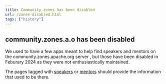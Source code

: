 ```yaml
---
title: Community.zones has been disabled
url: /zones-disabled.html
tags: ["history"]
---
```


<!--
DO NOT DELETE THIS PAGE
It is used as a target for redirects for the
apps that used to be on https://community.zones.apache.org/
-->

## community.zones.a.o has been disabled

We used to have a few apps meant to help find speakers and mentors
on the community.zones.apache.org server , but those have been disabled
in Feburary 2024 as they were not enthusiastically maintained.

The pages tagged with
[speakers](/tags/speakers.html)
or
[mentors](/tags/mentors.html)
should provide the information that used to be there.